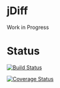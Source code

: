 # jDiff
Work in Progress

# Status
[![Build Status](https://travis-ci.org/xunnanxu/jDiff.svg?branch=master)](https://travis-ci.org/xunnanxu/jDiff)

[![Coverage Status](https://coveralls.io/repos/github/X-corpion/jDiff/badge.svg?branch=master)](https://coveralls.io/github/X-corpion/jDiff?branch=master)

